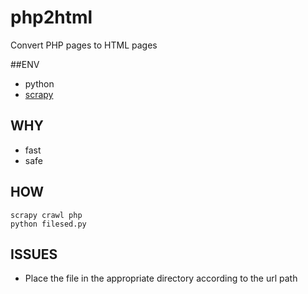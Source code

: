 # php2html
Convert PHP pages to HTML pages

##ENV

- python
- [scrapy](https://docs.scrapy.org/en/latest/)

## WHY
  - fast
  - safe


## HOW

```
scrapy crawl php
python filesed.py

```

## ISSUES

- Place the file in the appropriate directory according to the url path
